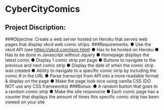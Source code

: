 # CyberCityComics

## Project Discription:

###Objective:
Create a web server hosted on Heroku that serves web pages that display xkcd web comic strips.
###Requirements:
● Use the xkcd API (see https://xkcd.com/json.html)
● Has to be hosted on Heroku
● Has to be done in Javascript without Jquery
● Homepage displays the latest comic
● Display 1 comic strip per page
● Buttons to navigate to the previous and next comic strip
● Display the date of when the comic strip was created
● Ability to navigate to a specific comic strip by including the comic # in the URL
● Parse transcript from API into a more readable format & display on the page
● Make the page look nice using vanilla CSS (DO NOT use any CSS frameworks)
###Bonus:
● A random button that goes to a random comic strip
● Make the site responsive
● Each comic page has a counter that displays the amount of times this specific comic strip has been viewed on your site
